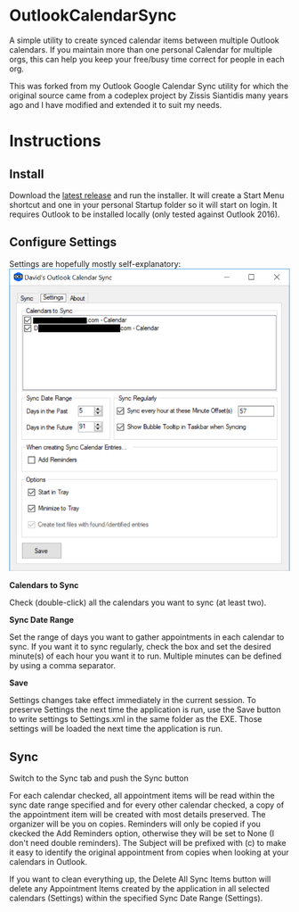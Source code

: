 # OutlookCalendarSync

A simple utility to create synced calendar items between multiple Outlook calendars. If you maintain more than one personal Calendar for multiple orgs, this can help you keep your free/busy time correct for people in each org.

This was forked from my Outlook Google Calendar Sync utility for which the original source came from a codeplex project by Zissis Siantidis many years ago and I have modified and extended it to suit my needs.

# Instructions

## Install

Download the [latest release](https://github.com/David-Engel/OutlookCalendarSync/releases/latest) and run the installer. It will create a Start Menu shortcut and one in your personal Startup folder so it will start on login. It requires Outlook to be installed locally (only tested against Outlook 2016).

## Configure Settings

Settings are hopefully mostly self-explanatory:
![Settings](img/Settings.png)

**Calendars to Sync**

Check (double-click) all the calendars you want to sync (at least two).

**Sync Date Range**

Set the range of days you want to gather appointments in each calendar to sync. If you want it to sync regularly, check the box and set the desired minute(s) of each hour you want it to run. Multiple minutes can be defined by using a comma separator.

**Save**

Settings changes take effect immediately in the current session. To preserve Settings the next time the application is run, use the Save button to write settings to Settings.xml in the same folder as the EXE. Those settings will be loaded the next time the application is run.

## Sync

Switch to the Sync tab and push the Sync button

For each calendar checked, all appointment items will be read within the sync date range specified and for every other calendar checked, a copy of the appointment item will be created with most details preserved. The organizer will be you on copies. Reminders will only be copied if you ckecked the Add Reminders option, otherwise they will be set to None (I don't need double reminders). The Subject will be prefixed with (c) to make it easy to identify the original appointment from copies when looking at your calendars in Outlook.

If you want to clean everything up, the Delete All Sync Items button will delete any Appointment Items created by the application in all selected calendars (Settings) within the specified Sync Date Range (Settings).
